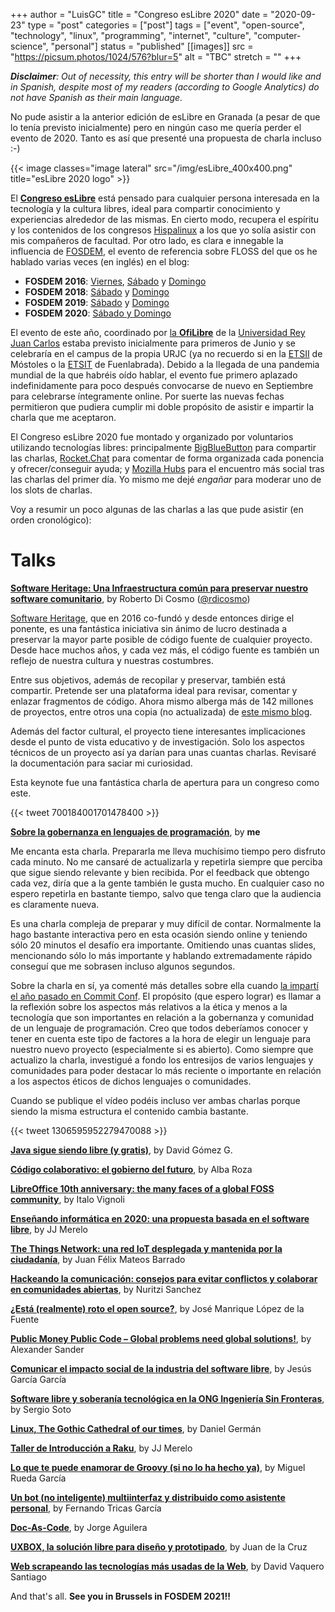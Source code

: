 +++
author = "LuisGC"
title = "Congreso esLibre 2020"
date = "2020-09-23"
type = "post"
categories = ["post"]
tags = ["event", "open-source", "technology", "linux", "programming", "internet", "culture", "computer-science", "personal"]
status = "published"
[[images]]
  src = "https://picsum.photos/1024/576?blur=5"
  alt = "TBC"
  stretch = ""
+++

_**Disclaimer**: Out of necessity, this entry will be shorter than I would like and in Spanish, despite most of my readers (according to Google Analytics) do not have Spanish as their main language._

No pude asistir a la anterior edición de esLibre en Granada (a pesar de que lo tenía previsto inicialmente) pero en ningún caso me quería perder el evento de 2020. Tanto es así que presenté una propuesta de charla incluso :-)

{{< image classes="image lateral" src="/img/esLibre_400x400.png" title="esLibre 2020 logo" >}}

El [**Congreso esLibre**](https://eslib.re/) está pensado para cualquier persona interesada en la tecnología y la cultura libres, ideal para compartir conocimiento y experiencias alrededor de las mismas. En cierto modo, recupera el espíritu y los contenidos de los congresos [Hispalinux](https://hispalinux.es/) a los que yo solía asistir con mis compañeros de facultad. Por otro lado, es clara e innegable la influencia de [FOSDEM](https://fosdem.org/), el evento de referencia sobre FLOSS del que os he hablado varias veces (en inglés) en el blog:

* **FOSDEM 2016**: [Viernes](/blog/2016/03/fosdem-2016-friday/), [Sábado](/blog/2016/03/fosdem-2016-saturday/) y [Domingo](/blog/2016/03/fosdem-2016-sunday/)
* **FOSDEM 2018**: [Sábado](/blog/2018/02/fosdem-2018-saturday/) y [Domingo](/blog/2018/02/fosdem-2018-sunday/)
* **FOSDEM 2019**: [Sábado](/blog/2019/02/fosdem-2019-saturday/) y [Domingo](/blog/2019/02/fosdem-2019-sunday/)
* **FOSDEM 2020**: [Sábado y Domingo](/blog/2020/02/fosdem-2020/)

El evento de este año, coordinado por [la **OfiLibre**](https://ofilibre.gitlab.io/) de la [Universidad Rey Juan Carlos](https://www.urjc.es) estaba previsto inicialmente para primeros de Junio y se celebraría en el campus de la propia URJC (ya no recuerdo si en la [ETSII](https://www.urjc.es/etsii) de Móstoles o la [ETSIT](https://www.urjc.es/etsit) de Fuenlabrada). Debido a la llegada de una pandemia mundial de la que habréis oído hablar, el evento fue primero aplazado indefinidamente para poco después convocarse de nuevo en Septiembre para celebrarse íntegramente online. Por suerte las nuevas fechas permitieron que pudiera cumplir mi doble propósito de asistir e impartir la charla que me aceptaron.

El Congreso esLibre 2020 fue montado y organizado por voluntarios utilizando tecnologías libres: principalmente [BigBlueButton](https://bigbluebutton.org/) para compartir las charlas, [Rocket.Chat](https://rocket.chat/) para comentar de forma organizada cada ponencia y ofrecer/conseguir ayuda; y [Mozilla Hubs](https://hubs.mozilla.com/) para el encuentro más social tras las charlas del primer día. Yo mismo me dejé _engañar_ para moderar uno de los slots de charlas.

Voy a resumir un poco algunas de las charlas a las que pude asistir (en orden cronológico):

# Talks

[**Software Heritage: Una Infraestructura común para preservar nuestro software comunitario**](https://propuestas.eslib.re/2020/charlas/software-heritage), by Roberto Di Cosmo ([@rdicosmo](https://twitter.com/rdicosmo))

[Software Heritage](https://www.softwareheritage.org/), que en 2016 co-fundó y desde entonces dirige el ponente, es una fantástica iniciativa sin ánimo de lucro destinada a preservar la mayor parte posible de código fuente de cualquier proyecto. Desde hace muchos años, y cada vez más, el código fuente es también un reflejo de nuestra cultura y nuestras costumbres.

Entre sus objetivos, además de recopilar y preservar, también está compartir. Pretende ser una plataforma ideal para revisar, comentar y enlazar fragmentos de código. Ahora mismo alberga más de 142 millones de proyectos, entre otros una copia (no actualizada) de [este mismo blog](https://archive.softwareheritage.org/browse/origin/directory/?origin_url=https://github.com/LuisGC/blog).

Además del factor cultural, el proyecto tiene interesantes implicaciones desde el punto de vista educativo y de investigación. Solo los aspectos técnicos de un proyecto así ya darían para unas cuantas charlas. Revisaré la documentación para saciar mi curiosidad.

Esta keynote fue una fantástica charla de apertura para un congreso como este.

{{< tweet 700184001701478400 >}}

[**Sobre la gobernanza en lenguajes de programación**](https://propuestas.eslib.re/2020/charlas/gobernanza-lenguajes-programacion), by **me**

Me encanta esta charla. Prepararla me lleva muchísimo tiempo pero disfruto cada minuto. No me cansaré de actualizarla y repetirla siempre que perciba que sigue siendo relevante y bien recibida. Por el feedback que obtengo cada vez, diría que a la gente también le gusta mucho. En cualquier caso no espero repetirla en bastante tiempo, salvo que tenga claro que la audiencia es claramente nueva.

Es una charla compleja de preparar y muy difícil de contar. Normalmente la hago bastante interactiva pero en esta ocasión siendo online y teniendo sólo 20 minutos el desafío era importante. Omitiendo unas cuantas slides, mencionando sólo lo más importante y hablando extremadamente rápido conseguí que me sobrasen incluso algunos segundos.

Sobre la charla en sí, ya comenté más detalles sobre ella cuando [la impartí el año pasado en Commit Conf](/blog/2019/12/big-things-commit-conf-2019/). El propósito (que espero lograr) es llamar a la reflexión sobre los aspectos más relativos a la ética y menos a la tecnología que son importantes en relación a la gobernanza y comunidad de un lenguaje de programación. Creo que todos deberíamos conocer y tener en cuenta este tipo de factores a la hora de elegir un lenguaje para nuestro nuevo proyecto (especialmente si es abierto). Como siempre que actualizo la charla, investigué a fondo los entresijos de varios lenguajes y comunidades para poder destacar lo más reciente o importante en relación a los aspectos éticos de dichos lenguajes o comunidades.

Cuando se publique el vídeo podéis incluso ver ambas charlas porque siendo la misma estructura el contenido cambia bastante.

{{< tweet 1306595952279470088 >}}

[**Java sigue siendo libre (y gratis)**](https://propuestas.eslib.re/2020/charlas/java-sigue-siendo-libre), by David Gómez G.

[**Código colaborativo: el gobierno del futuro**](https://propuestas.eslib.re/2020/charlas/codigo-colaborativo-gobierno-futuro), by Alba Roza

[**LibreOffice 10th anniversary: the many faces of a global FOSS community**](https://propuestas.eslib.re/2020/charlas/libreoffice-10th-anniversary), by Italo Vignoli

[**Enseñando informática en 2020: una propuesta basada en el software libre**](https://propuestas.eslib.re/2020/charlas/ensenando-informatica-2020), by JJ Merelo

[**The Things Network: una red IoT desplegada y mantenida por la ciudadanía**](https://propuestas.eslib.re/2020/charlas/the-things-network-red-iot), by Juan Félix Mateos Barrado

[**Hackeando la comunicación: consejos para evitar conflictos y colaborar en comunidades abiertas**](https://propuestas.eslib.re/2020/charlas/hackeando-comunicacion-conflictos-comunidades-abiertas), by Nuritzi Sanchez

[**¿Está (realmente) roto el open source?**](https://propuestas.eslib.re/2020/charlas/esta-roto-open-source), by José Manrique López de la Fuente

[**Public Money Public Code – Global problems need global solutions!**](https://propuestas.eslib.re/2020/charlas/public-money-public-code), by Alexander Sander

[**Comunicar el impacto social de la industria del software libre**](https://propuestas.eslib.re/2020/charlas/comunicar-impacto-social-software-libre), by Jesús García García

[**Software libre y soberanía tecnológica en la ONG Ingeniería Sin Fronteras**](https://propuestas.eslib.re/2020/charlas/software-libre-ongd), by Sergio Soto

[**Linux, The Gothic Cathedral of our times**](https://propuestas.eslib.re/2020/charlas/linux-gothic-cathedral), by Daniel Germán

[**Taller de Introducción a Raku**](https://propuestas.eslib.re/2020/talleres/raku), by JJ Merelo

[**Lo que te puede enamorar de Groovy (si no lo ha hecho ya)**](https://propuestas.eslib.re/2020/charlas/puede-enamorar-groovy), by Miguel Rueda García

[**Un bot (no inteligente) multiinterfaz y distribuido como asistente personal**](https://propuestas.eslib.re/2020/charlas/bot-no-inteligente-distribuido-asistente), by Fernando Tricas García

[**Doc-As-Code**](https://propuestas.eslib.re/2020/charlas/doc-as-code), by Jorge Aguilera

[**UXBOX, la solución libre para diseño y prototipado**](https://propuestas.eslib.re/2020/charlas/uxbox-solucion-libre-dise%C3%B1o-prototipado), by Juan de la Cruz

[**Web scrapeando las tecnologías más usadas de la Web**](https://propuestas.eslib.re/2020/charlas/web-scrapeando-tecnologias-usadas), by David Vaquero Santiago


And that's all. **See you in Brussels in FOSDEM 2021!!**
